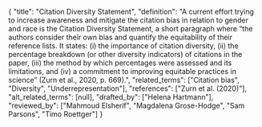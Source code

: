 {
    "title": "Citation Diversity Statement",
    "definition": "A current effort trying to increase awareness and mitigate the citation bias in relation to gender and race is the Citation Diversity Statement, a short paragraph where “the authors consider their own bias and quantify the equitability of their reference lists. It states: (i) the importance of citation diversity, (ii) the percentage breakdown (or other diversity indicators) of citations in the paper, (iii) the method by which percentages were assessed and its limitations, and (iv) a commitment to improving equitable practices in science” (Zurn et al., 2020, p. 669).",
    "related_terms": ["Citation bias", "Diversity", "Underrepresentation"],
    "references": ["Zurn et al. (2020)"],
    "alt_related_terms": [null],
    "drafted_by": ["Helena Hartmann"],
    "reviewed_by": ["Mahmoud Elsherif", "Magdalena Grose-Hodge", "Sam Parsons", "Timo Roettger"]
  }
